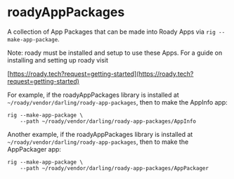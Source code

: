# roadyAppPackages

A collection of App Packages that can be made into Roady Apps
via `rig --make-app-package`.

Note: roady must be installed and setup to use these Apps.
For a guide on installing and setting up roady visit

[https://roady.tech?request=getting-started](https://roady.tech?request=getting-started)

For example, if the roadyAppPackages library is installed at
`~/roady/vendor/darling/roady-app-packages`, then to make the 
AppInfo app:

```
rig --make-app-package \
    --path ~/roady/vendor/darling/roady-app-packages/AppInfo
```

Another example, if the roadyAppPackages library is installed at
`~/roady/vendor/darling/roady-app-packages`, then to make the 
AppPackager app:

```
rig --make-app-package \
    --path ~/roady/vendor/darling/roady-app-packages/AppPackager
```
